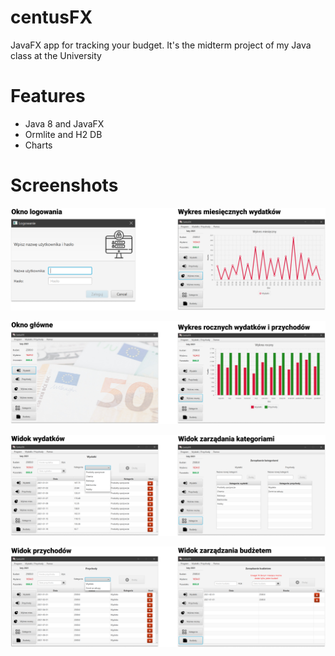# centusFX
JavaFX app for tracking your budget. It's the midterm project of my Java class at the University

# Features
* Java 8 and JavaFX
* Ormlite and H2 DB
* Charts


# Screenshots
![screenshot_1](/screenshots/s1.png)

![screenshot_2](/screenshots/s2.png)

![screenshot_3](/screenshots/s3.png)

![screenshot_4](/screenshots/s4.png)